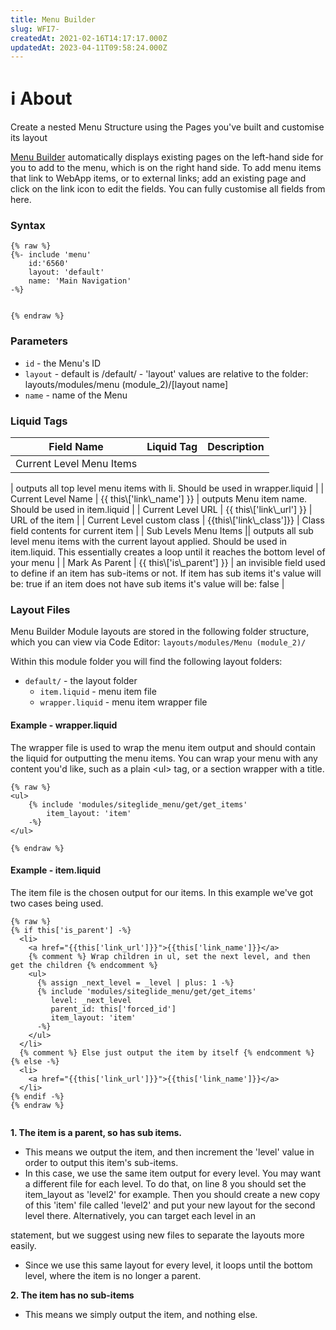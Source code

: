 ```yaml
---
title: Menu Builder
slug: WFI7-
createdAt: 2021-02-16T14:17:17.000Z
updatedAt: 2023-04-11T09:58:24.000Z
---
```


# ℹ️ About

Create a nested Menu Structure using the Pages you've built and customise its layout

[Menu Builder](/modules/core-modules/menubuilder/get-started-menu-builder.md) automatically displays existing pages on the left-hand side for you to add to the menu, which is on the right hand side. To add menu items that link to WebApp items, or to external links; add an existing page and click on the link icon to edit the fields. You can fully customise all fields from here.

### Syntax

```liquid
{% raw %}
{%- include 'menu'
    id:'6560'
    layout: 'default'
    name: 'Main Navigation' 
-%}


{% endraw %}
```

### Parameters

* `id` - the Menu's ID
* `layout` - default is /default/ - 'layout' values are relative to the folder: layouts/modules/menu (module\_2)/\[layout name]
* `name` - name of the Menu

### Liquid Tags

| **Field Name**           | **Liquid Tag** | **Description** |
| ------------------------ | -------------- | --------------- |
| Current Level Menu Items |                |                 |

\| outputs all top level menu items with li. Should be used in wrapper.liquid | | Current Level Name | \{{ this\\\['link\\\_name'] \}} | outputs Menu item name. Should be used in item.liquid | | Current Level URL | \{{ this\\\['link\\\_url'] \}} | URL of the item | | Current Level custom class | \{{this\\\['link\\\_class']\}} | Class field contents for current item | | Sub Levels Menu Items || outputs all sub level menu items with the current layout applied. Should be used in item.liquid. This essentially creates a loop until it reaches the bottom level of your menu | | Mark As Parent | \{{ this\\\['is\\\_parent'] \}} | an invisible field used to define if an item has sub-items or not. If item has sub items it's value will be: true if an item does not have sub items it's value will be: false |

### Layout Files

Menu Builder Module layouts are stored in the following folder structure, which you can view via Code Editor: `layouts/modules/Menu (module_2)/`

Within this module folder you will find the following layout folders:

* `default/` - the layout folder
  * `item.liquid` - menu item file
  * `wrapper.liquid` - menu item wrapper file

#### Example - wrapper.liquid

The wrapper file is used to wrap the menu item output and should contain the liquid for outputting the menu items. You can wrap your menu with any content you'd like, such as a plain \<ul> tag, or a section wrapper with a title.

```liquid
{% raw %}
<ul>
	{% include 'modules/siteglide_menu/get/get_items'
		item_layout: 'item' 
	-%}
</ul>

{% endraw %}
```

#### Example - item.liquid

The item file is the chosen output for our items. In this example we've got two cases being used.

```liquid
{% raw %}
{% if this['is_parent'] -%}
  <li>
    <a href="{{this['link_url']}}">{{this['link_name']}}</a>
    {% comment %} Wrap children in ul, set the next level, and then get the children {% endcomment %}
    <ul>
      {% assign _next_level = _level | plus: 1 -%}
      {% include 'modules/siteglide_menu/get/get_items'
         level: _next_level
         parent_id: this['forced_id']
         item_layout: 'item' 
      -%}
    </ul>
  </li>
  {% comment %} Else just output the item by itself {% endcomment %}
{% else -%}	
  <li>
    <a href="{{this['link_url']}}">{{this['link_name']}}</a>
  </li>
{% endif -%}
{% endraw %}


```

**1. The item is a parent, so has sub items.**

* This means we output the item, and then increment the 'level' value in order to output this item's sub-items.
* In this case, we use the same item output for every level. You may want a different file for each level. To do that, on line 8 you should set the item\_layout as 'level2' for example. Then you should create a new copy of this 'item' file called 'level2' and put your new layout for the second level there. Alternatively, you can target each level in an

statement, but we suggest using new files to separate the layouts more easily.

* Since we use this same layout for every level, it loops until the bottom level, where the item is no longer a parent.

**2. The item has no sub-items**

* This means we simply output the item, and nothing else.

